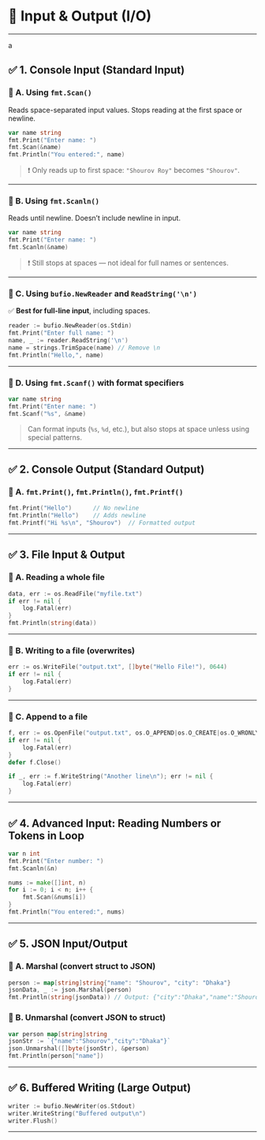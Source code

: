 # 🧾 Input & Output (I/O) 

---
a
## ✅ 1. **Console Input (Standard Input)**

### 🔹 A. Using `fmt.Scan()`

Reads space-separated input values. Stops reading at the first space or newline.

```go
var name string
fmt.Print("Enter name: ")
fmt.Scan(&name)
fmt.Println("You entered:", name)
```

> ❗ Only reads up to first space: `"Shourov Roy"` becomes `"Shourov"`.

---

### 🔹 B. Using `fmt.Scanln()`

Reads until newline. Doesn’t include newline in input.

```go
var name string
fmt.Print("Enter name: ")
fmt.Scanln(&name)
```

> ❗ Still stops at spaces — not ideal for full names or sentences.

---

### 🔹 C. Using `bufio.NewReader` and `ReadString('\n')`

✅ **Best for full-line input**, including spaces.

```go
reader := bufio.NewReader(os.Stdin)
fmt.Print("Enter full name: ")
name, _ := reader.ReadString('\n')
name = strings.TrimSpace(name) // Remove \n
fmt.Println("Hello,", name)
```

---

### 🔹 D. Using `fmt.Scanf()` with format specifiers

```go
var name string
fmt.Print("Enter name: ")
fmt.Scanf("%s", &name)
```

> Can format inputs (`%s`, `%d`, etc.), but also stops at space unless using special patterns.

---

## ✅ 2. **Console Output (Standard Output)**

### 🔹 A. `fmt.Print()`, `fmt.Println()`, `fmt.Printf()`

```go
fmt.Print("Hello")      // No newline
fmt.Println("Hello")    // Adds newline
fmt.Printf("Hi %s\n", "Shourov")  // Formatted output
```

---

## ✅ 3. **File Input & Output**

### 🔹 A. Reading a whole file

```go
data, err := os.ReadFile("myfile.txt")
if err != nil {
    log.Fatal(err)
}
fmt.Println(string(data))
```

---

### 🔹 B. Writing to a file (overwrites)

```go
err := os.WriteFile("output.txt", []byte("Hello File!"), 0644)
if err != nil {
    log.Fatal(err)
}
```

---

### 🔹 C. Append to a file

```go
f, err := os.OpenFile("output.txt", os.O_APPEND|os.O_CREATE|os.O_WRONLY, 0644)
if err != nil {
    log.Fatal(err)
}
defer f.Close()

if _, err := f.WriteString("Another line\n"); err != nil {
    log.Fatal(err)
}
```

---

## ✅ 4. **Advanced Input: Reading Numbers or Tokens in Loop**

```go
var n int
fmt.Print("Enter number: ")
fmt.Scanln(&n)

nums := make([]int, n)
for i := 0; i < n; i++ {
    fmt.Scan(&nums[i])
}
fmt.Println("You entered:", nums)
```

---

## ✅ 5. **JSON Input/Output**

### 🔹 A. Marshal (convert struct to JSON)

```go
person := map[string]string{"name": "Shourov", "city": "Dhaka"}
jsonData, _ := json.Marshal(person)
fmt.Println(string(jsonData)) // Output: {"city":"Dhaka","name":"Shourov"}
```

### 🔹 B. Unmarshal (convert JSON to struct)

```go
var person map[string]string
jsonStr := `{"name":"Shourov","city":"Dhaka"}`
json.Unmarshal([]byte(jsonStr), &person)
fmt.Println(person["name"])
```

---

## ✅ 6. **Buffered Writing (Large Output)**

```go
writer := bufio.NewWriter(os.Stdout)
writer.WriteString("Buffered output\n")
writer.Flush()
```

---

